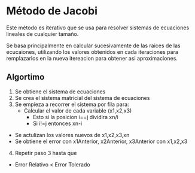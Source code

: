 # **Método de Jacobi**

Este método es iterativo que se usa para resolver sistemas de ecuaciones lineales de cualquier tamaño.

Se basa principalmente en calcular sucesivamente de las raices de las ecucaiones, utilizando los valores obtenidos en cada iteraciones para remplazarlos en la nueva itereacion para obtener asi aproximaciones.

## **Algortimo**

1. Se obtiene el sistema de ecuaciones
2. Se crea el sistema matricial del sistema de ecuaciones
3. Se empieza a recorrer el sistema por fila para:
   - Calcular el valor de cada variable (x1,x2,x3)
     - Esto si la posicion i==j  dividira xn/i
     - Si i!=j entonces xn-i
  - Se actulizan los valores nuevos de x1,x2,x3,xn
  - Se obtiene el error con x1Anterior, x2Anterior, x3Anterior con x1,x2,x3
4. Repetir paso 3 hasta que
  - Error Relativo < Error Tolerado
